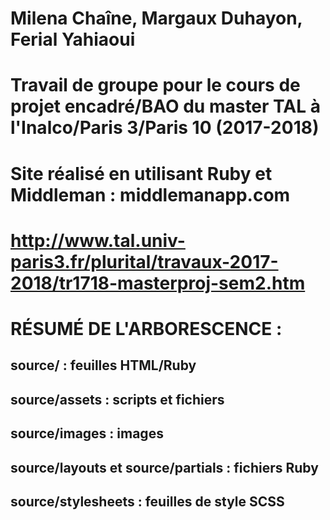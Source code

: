 # Milena Chaîne, Margaux Duhayon, Ferial Yahiaoui
# Travail de groupe pour le cours de projet encadré/BAO du master TAL à l'Inalco/Paris 3/Paris 10 (2017-2018)
# Site réalisé en utilisant Ruby et Middleman : middlemanapp.com
# http://www.tal.univ-paris3.fr/plurital/travaux-2017-2018/tr1718-masterproj-sem2.htm
# RÉSUMÉ DE L'ARBORESCENCE :
## source/ : feuilles HTML/Ruby
## source/assets : scripts et fichiers
## source/images : images
## source/layouts et source/partials : fichiers Ruby
## source/stylesheets : feuilles de style SCSS
